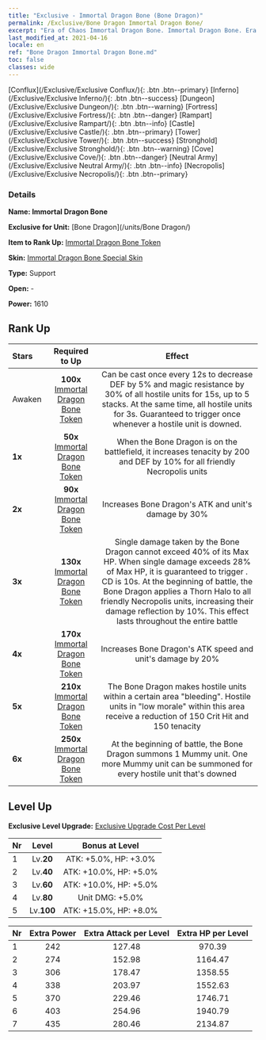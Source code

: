 ```yaml
---
title: "Exclusive - Immortal Dragon Bone (Bone Dragon)"
permalink: /Exclusive/Bone Dragon Immortal Dragon Bone/
excerpt: "Era of Chaos Immortal Dragon Bone. Immortal Dragon Bone. Era of Chaos Exclusive Immortal Dragon Bone. Bone Dragon Exclusive."
last_modified_at: 2021-04-16
locale: en
ref: "Bone Dragon Immortal Dragon Bone.md"
toc: false
classes: wide
---
```

 [Conflux](/Exclusive/Exclusive Conflux/){: .btn .btn--primary} [Inferno](/Exclusive/Exclusive Inferno/){: .btn .btn--success} [Dungeon](/Exclusive/Exclusive Dungeon/){: .btn .btn--warning} [Fortress](/Exclusive/Exclusive Fortress/){: .btn .btn--danger} [Rampart](/Exclusive/Exclusive Rampart/){: .btn .btn--info} [Castle](/Exclusive/Exclusive Castle/){: .btn .btn--primary} [Tower](/Exclusive/Exclusive Tower/){: .btn .btn--success} [Stronghold](/Exclusive/Exclusive Stronghold/){: .btn .btn--warning} [Cove](/Exclusive/Exclusive Cove/){: .btn .btn--danger} [Neutral Army](/Exclusive/Exclusive Neutral Army/){: .btn .btn--info} [Necropolis](/Exclusive/Exclusive Necropolis/){: .btn .btn--primary} 

### Details
 **Name: Immortal Dragon Bone** 

 **Exclusive for Unit:** [Bone Dragon](/units/Bone Dragon/) 

 **Item to Rank Up:** [Immortal Dragon Bone Token](/Items/con_980/)

 **Skin:** [Immortal Dragon Bone Special Skin](/Items/con_648/)

 **Type:** Support

 **Open:** -

 **Power:** 1610

## Rank Up

  |     Stars    |  Required to Up | Effect |
  |:-------------|:---------------:|:---------------:|
  |  Awaken  | **100x** [Immortal Dragon Bone Token](/Items/con_980/) | <Dragon Power> Can be cast once every 12s to decrease DEF by 5% and magic resistance by 30% of all hostile units for 15s, up to 5 stacks. At the same time, <silence> all hostile units for 3s. Guaranteed to trigger once whenever a hostile unit is downed. |
  | **1x** <i class="fas fa-star"/> | **50x** [Immortal Dragon Bone Token](/Items/con_980/) | When the Bone Dragon is on the battlefield, it increases tenacity by 200 and DEF by 10% for all friendly Necropolis units |
  | **2x** <i class="fas fa-star"/> | **90x** [Immortal Dragon Bone Token](/Items/con_980/) | Increases Bone Dragon's ATK and unit's damage by 30% |
  | **3x** <i class="fas fa-star"/> | **130x** [Immortal Dragon Bone Token](/Items/con_980/) | Single damage taken by the Bone Dragon cannot exceed 40% of its Max HP. When single damage exceeds 28% of Max HP, it is guaranteed to trigger <Dragon Power>. CD is 10s. At the beginning of battle, the Bone Dragon applies a Thorn Halo to all friendly Necropolis units, increasing their damage reflection by 10%. This effect lasts throughout the entire battle |
  | **4x** <i class="fas fa-star"/> | **170x** [Immortal Dragon Bone Token](/Items/con_980/) | Increases Bone Dragon's ATK speed and unit's damage by 20% |
  | **5x** <i class="fas fa-star"/> | **210x** [Immortal Dragon Bone Token](/Items/con_980/) | The Bone Dragon makes hostile units within a certain area \"bleeding\". Hostile units in \"low morale\" within this area receive a reduction of 150 Crit Hit and 150 tenacity |
  | **6x** <i class="fas fa-star"/> | **250x** [Immortal Dragon Bone Token](/Items/con_980/) | At the beginning of battle, the Bone Dragon summons 1 Mummy unit. One more Mummy unit can be summoned for every hostile unit that's downed |


## Level Up
 **Exclusive Level Upgrade:** [Exclusive Upgrade Cost Per Level](/Exclusive/ExclusiveUpgradeCostPerLevel/)

  |  Nr  |   Level  | Bonus at Level |
  |:-----|:--------:|:--------------:|
  | 1 | Lv.**20** | ATK: +5.0%, HP: +3.0% |
  | 2 | Lv.**40** | ATK: +10.0%, HP: +5.0% |
  | 3 | Lv.**60** | ATK: +10.0%, HP: +5.0% |
  | 4 | Lv.**80** | Unit DMG: +5.0% |
  | 5 | Lv.**100** | ATK: +15.0%, HP: +8.0% |


  |  Nr  |  Extra Power | Extra Attack per Level | Extra HP per Level |
  |:-----|:--------:|:--------:|:--------:|
  | 1 | 242 | 127.48 | 970.39 |
  | 2 | 274 | 152.98 | 1164.47 |
  | 3 | 306 | 178.47 | 1358.55 |
  | 4 | 338 | 203.97 | 1552.63 |
  | 5 | 370 | 229.46 | 1746.71 |
  | 6 | 403 | 254.96 | 1940.79 |
  | 7 | 435 | 280.46 | 2134.87 |


